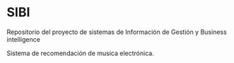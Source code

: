 # SIBI
Repositorio del proyecto de sistemas de Información de Gestión y Business intelligence

Sistema de recomendación de musica electrónica.
